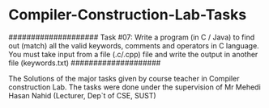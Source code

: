 # Compiler-Construction-Lab-Tasks

####################
Task #07: Write a program (in C / Java) to find out (match) all the valid keywords, comments and operators in C language. You must take input from a file (.c/.cpp) file and write the output in another file (keywords.txt) 
####################

The Solutions of the major tasks given by course teacher in Compiler construction Lab.
The tasks were done under the supervision of Mr Mehedi Hasan Nahid (Lecturer, Dep`t of CSE, SUST)






